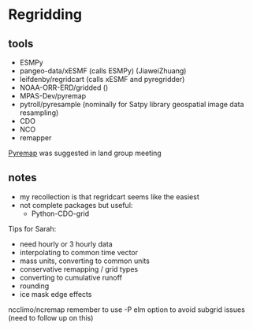 # Regridding

## tools

- ESMPy
- pangeo-data/xESMF (calls ESMPy) (JiaweiZhuang)
- leifdenby/regridcart (calls xESMF and pyregridder)
- NOAA-ORR-ERD/gridded ()
- MPAS-Dev/pyremap
- pytroll/pyresample (nominally for Satpy library geospatial image data resampling)
- CDO
- NCO
- remapper

[Pyremap](https://mpas-dev.github.io/pyremap/stable/quick_start.html) was suggested in land group meeting

## notes

- my recollection is that regridcart seems like the easiest
- not complete packages but useful:
  - Python-CDO-grid

Tips for Sarah:

- need hourly or 3 hourly data
- interpolating to common time vector
- mass units, converting to common units
- conservative remapping / grid types
- converting to cumulative runoff
- rounding
- ice mask edge effects

ncclimo/ncremap
remember to use -P elm option to avoid subgrid issues (need to follow up on this)
